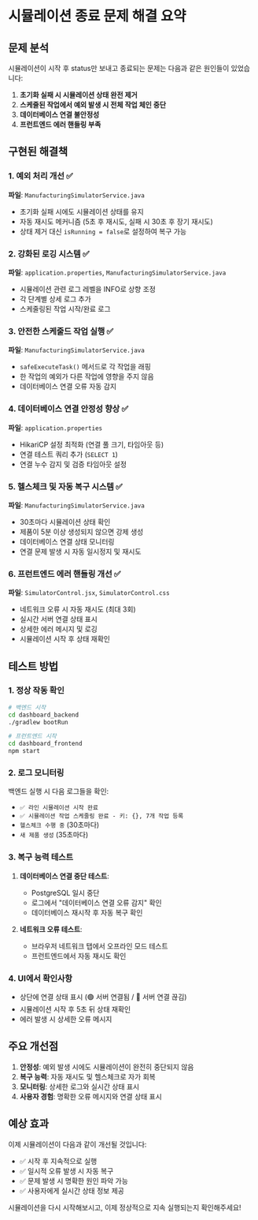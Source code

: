 # 시뮬레이션 종료 문제 해결 요약

## 문제 분석
시뮬레이션이 시작 후 status만 보내고 종료되는 문제는 다음과 같은 원인들이 있었습니다:

1. **초기화 실패 시 시뮬레이션 상태 완전 제거**
2. **스케줄된 작업에서 예외 발생 시 전체 작업 체인 중단**
3. **데이터베이스 연결 불안정성**
4. **프런트엔드 에러 핸들링 부족**

## 구현된 해결책

### 1. 예외 처리 개선 ✅
**파일**: `ManufacturingSimulatorService.java`
- 초기화 실패 시에도 시뮬레이션 상태를 유지
- 자동 재시도 메커니즘 (5초 후 재시도, 실패 시 30초 후 장기 재시도)
- 상태 제거 대신 `isRunning = false`로 설정하여 복구 가능

### 2. 강화된 로깅 시스템 ✅
**파일**: `application.properties`, `ManufacturingSimulatorService.java`
- 시뮬레이션 관련 로그 레벨을 INFO로 상향 조정
- 각 단계별 상세 로그 추가
- 스케줄링된 작업 시작/완료 로그

### 3. 안전한 스케줄드 작업 실행 ✅
**파일**: `ManufacturingSimulatorService.java`
- `safeExecuteTask()` 메서드로 각 작업을 래핑
- 한 작업의 예외가 다른 작업에 영향을 주지 않음
- 데이터베이스 연결 오류 자동 감지

### 4. 데이터베이스 연결 안정성 향상 ✅
**파일**: `application.properties`
- HikariCP 설정 최적화 (연결 풀 크기, 타임아웃 등)
- 연결 테스트 쿼리 추가 (`SELECT 1`)
- 연결 누수 감지 및 검증 타임아웃 설정

### 5. 헬스체크 및 자동 복구 시스템 ✅
**파일**: `ManufacturingSimulatorService.java`
- 30초마다 시뮬레이션 상태 확인
- 제품이 5분 이상 생성되지 않으면 강제 생성
- 데이터베이스 연결 상태 모니터링
- 연결 문제 발생 시 자동 일시정지 및 재시도

### 6. 프런트엔드 에러 핸들링 개선 ✅
**파일**: `SimulatorControl.jsx`, `SimulatorControl.css`
- 네트워크 오류 시 자동 재시도 (최대 3회)
- 실시간 서버 연결 상태 표시
- 상세한 에러 메시지 및 로깅
- 시뮬레이션 시작 후 상태 재확인

## 테스트 방법

### 1. 정상 작동 확인
```bash
# 백엔드 시작
cd dashboard_backend
./gradlew bootRun

# 프런트엔드 시작  
cd dashboard_frontend
npm start
```

### 2. 로그 모니터링
백엔드 실행 시 다음 로그들을 확인:
- `✅ 라인 시뮬레이션 시작 완료`
- `✅ 시뮬레이션 작업 스케줄링 완료 - 키: {}, 7개 작업 등록`
- `헬스체크 수행 중` (30초마다)
- `새 제품 생성` (35초마다)

### 3. 복구 능력 테스트
1. **데이터베이스 연결 중단 테스트**:
   - PostgreSQL 일시 중단
   - 로그에서 "데이터베이스 연결 오류 감지" 확인
   - 데이터베이스 재시작 후 자동 복구 확인

2. **네트워크 오류 테스트**:
   - 브라우저 네트워크 탭에서 오프라인 모드 테스트
   - 프런트엔드에서 자동 재시도 확인

### 4. UI에서 확인사항
- 상단에 연결 상태 표시 (🟢 서버 연결됨 / 🔴 서버 연결 끊김)
- 시뮬레이션 시작 후 5초 뒤 상태 재확인
- 에러 발생 시 상세한 오류 메시지

## 주요 개선점

1. **안정성**: 예외 발생 시에도 시뮬레이션이 완전히 중단되지 않음
2. **복구 능력**: 자동 재시도 및 헬스체크로 자가 회복
3. **모니터링**: 상세한 로그와 실시간 상태 표시
4. **사용자 경험**: 명확한 오류 메시지와 연결 상태 표시

## 예상 효과

이제 시뮬레이션이 다음과 같이 개선될 것입니다:
- ✅ 시작 후 지속적으로 실행
- ✅ 일시적 오류 발생 시 자동 복구
- ✅ 문제 발생 시 명확한 원인 파악 가능
- ✅ 사용자에게 실시간 상태 정보 제공

시뮬레이션을 다시 시작해보시고, 이제 정상적으로 지속 실행되는지 확인해주세요!
